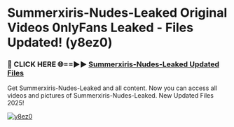 # Summerxiris-Nudes-Leaked Original Videos 0nlyFans Leaked - Files Updated! (y8ez0)

<h3>🔴 CLICK HERE 🌐==►► <a href="https://tinyurl.com/4mcuefdz" rel="nofollow">Summerxiris-Nudes-Leaked Updated Files</a></h3>

Get Summerxiris-Nudes-Leaked and all content. Now you can access all videos and pictures of Summerxiris-Nudes-Leaked. New Updated Files 2025!

[![y8ez0](https://i.imgur.com/StAQSOY.gif)](https://tinyurl.com/4mcuefdz)
